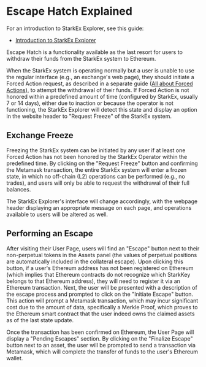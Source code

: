 # Escape Hatch Explained

For an introduction to StarkEx Explorer, see this guide:

* [Introduction to StarkEx Explorer](/tutorials/introduction)

Escape Hatch is a functionality available as the last resort for users to withdraw their funds from the StarkEx system to Ethereum.

When the StarkEx system is operating normally but a user is unable to use the regular interface (e.g., an exchange's web page), they should initiate a Forced Action request, as described in a separate guide ([All about Forced Actions](/tutorials/forcedactions)), to attempt the withdrawal of their funds. If Forced Action is not honored within a predefined amount of time (configured by StarkEx, usually 7 or 14 days), either due to inaction or because the operator is not functioning, the StarkEx Explorer will detect this state and display an option in the website header to "Request Freeze" of the StarkEx system.
    
## Exchange Freeze

Freezing the StarkEx system can be initiated by any user if at least one Forced Action has not been honored by the StarkEx Operator within the predefined time. By clicking on the "Request Freeze" button and confirming the Metamask transaction, the entire StarkEx system will enter a frozen state, in which no off-chain (L2) operations can be performed (e.g., no trades), and users will only be able to request the withdrawal of their full balances.

The StarkEx Explorer's interface will change accordingly, with the webpage header displaying an appropriate message on each page, and operations available to users will be altered as well.

## Performing an Escape

After visiting their User Page, users will find an "Escape" button next to their non-perpetual tokens in the Assets panel (the values of perpetual positions are automatically included in the collateral escape). Upon clicking this button, if a user's Ethereum address has not been registered on Ethereum (which implies that Ethereum contracts do not recognize which StarkKey belongs to that Ethereum address), they will need to register it via an Ethereum transaction. Next, the user will be presented with a description of the escape process and prompted to click on the "Initiate Escape" button. This action will prompt a Metamask transaction, which may incur significant cost due to the amount of data, specifically a Merkle Proof, which proves to the Ethereum smart contract that the user indeed owns the claimed assets as of the last state update.

Once the transaction has been confirmed on Ethereum, the User Page will display a "Pending Escapes" section. By clicking on the "Finalize Escape" button next to an asset, the user will be prompted to send a transaction via Metamask, which will complete the transfer of funds to the user's Ethereum wallet.

